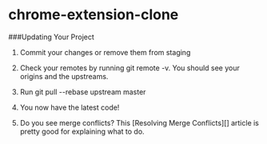 # chrome-extension-clone

###Updating Your Project
1. Commit your changes or remove them from staging
2. Check your remotes by running git remote -v. You should see your origins and the upstreams.

3. Run git pull --rebase upstream master
4. You now have the latest code! 
5. Do you see merge conflicts? This [Resolving Merge Conflicts][] article is pretty good for explaining what to do.
